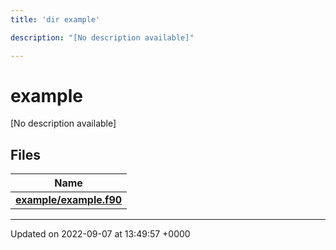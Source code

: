 ```yaml
---
title: 'dir example'

description: "[No description available]"

---
```


# example



[No description available]

## Files

| Name           |
| -------------- |
| **[example/example.f90](/documentation/code/files/example_8f90/#file-examplef90)**  |






-------------------------------

Updated on 2022-09-07 at 13:49:57 +0000

